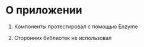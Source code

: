 # О приложении
1. Компоненты протестировал с помощью Enzyme

2. Сторонних библиотек не использовал




